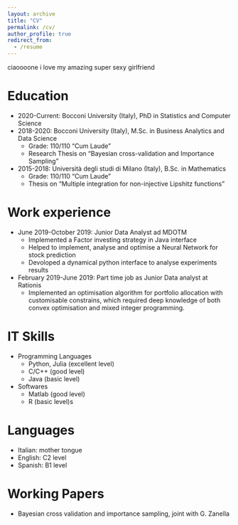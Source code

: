 ```yaml
---
layout: archive
title: "CV"
permalink: /cv/
author_profile: true
redirect_from:
  - /resume
---
```



ciaoooone i love my amazing super sexy girlfriend 


Education
======
* 2020-Current: Bocconi University (Italy), PhD in Statistics and Computer Science
* 2018-2020: Bocconi University (Italy), M.Sc. in Business Analytics and Data Science
	* Grade: 110/110 “Cum Laude”
	* Research Thesis on “Bayesian cross-validation and Importance Sampling”
* 2015-2018: Università degli studi di Milano (Italy), B.Sc. in Mathematics
	* Grade: 110/110 “Cum Laude”
	* Thesis on “Multiple integration for non-injective Lipshitz functions”


Work experience
======
* June 2019-October 2019: Junior Data Analyst ad MDOTM
 	* Implemented a Factor investing strategy in Java interface
 	* Helped to implement, analyse and optimise a Neural Network for stock prediction
	* Devoloped a dynamical python interface to analyse experiments results
* February 2019-June 2019: Part time job as Junior Data analyst at Rationis
  	* Implemented an optimisation algorithm for portfolio allocation with customisable constrains, which required deep knowledge of both convex optimisation and mixed integer programming.

  
IT Skills
======
* Programming Languages
	* Python, Julia (excellent level)
	* C/C++ (good level)
	* Java (basic level)
* Softwares
  * Matlab (good level)
  * R (basic level)s

Languages
======

* Italian: mother tongue
* English: C2 level
* Spanish: B1 level


Working Papers
======
* Bayesian cross validation and importance sampling, joint with G. Zanella


